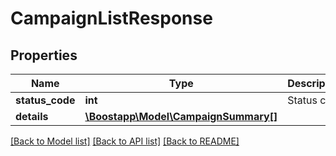 # CampaignListResponse

## Properties
Name | Type | Description | Notes
------------ | ------------- | ------------- | -------------
**status_code** | **int** | Status code | [optional] 
**details** | [**\Boostapp\Model\CampaignSummary[]**](CampaignSummary.md) |  | [optional] 

[[Back to Model list]](../README.md#documentation-for-models) [[Back to API list]](../README.md#documentation-for-api-endpoints) [[Back to README]](../README.md)


